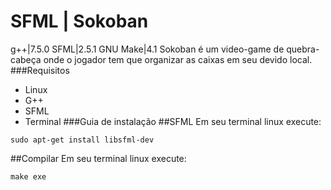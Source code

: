# SFML | Sokoban
g++|7.5.0 
SFML|2.5.1
GNU Make|4.1
Sokoban é um video-game de quebra-cabeça onde o jogador tem que organizar as caixas em seu devido local.
###Requisitos
 - Linux
 - G++
 - SFML
 - Terminal
###Guia de instalação 
##SFML
Em seu terminal linux execute:
```
sudo apt-get install libsfml-dev
```
##Compilar
Em seu terminal linux execute:
```
make exe
```